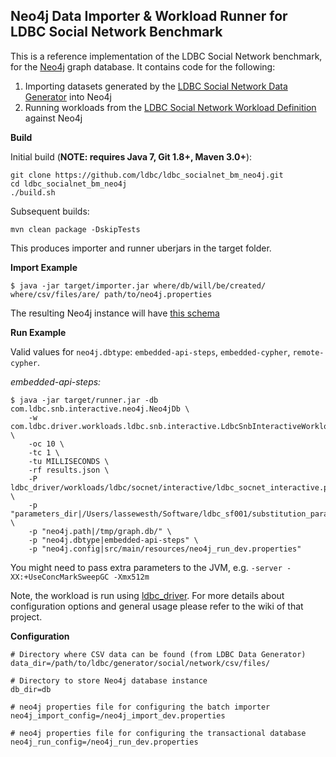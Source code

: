 Neo4j Data Importer & Workload Runner for LDBC Social Network Benchmark
---------------------

This is a reference implementation of the LDBC Social Network benchmark, for the [Neo4j](http://www.neo4j.org/) graph database.
It contains code for the following:

1. Importing datasets generated by the [LDBC Social Network Data Generator](https://github.com/ldbc/ldbc_snb_datagen) into Neo4j
2. Running workloads from the [LDBC Social Network Workload Definition](https://github.com/ldbc/ldbc_snb_docs) against Neo4j

**Build**

Initial build (**NOTE: requires Java 7, Git 1.8+, Maven 3.0+**):

	git clone https://github.com/ldbc/ldbc_socialnet_bm_neo4j.git
	cd ldbc_socialnet_bm_neo4j
	./build.sh

Subsequent builds:

	mvn clean package -DskipTests

This produces importer and runner uberjars in the target folder.

**Import Example**

```
$ java -jar target/importer.jar where/db/will/be/created/ where/csv/files/are/ path/to/neo4j.properties
```
	
The resulting Neo4j instance will have [this schema](https://github.com/ldbc/ldbc_socialnet_bm_neo4j/wiki/Schema)

**Run Example**

Valid values for `neo4j.dbtype`: `embedded-api-steps`, `embedded-cypher`, `remote-cypher`.

*embedded-api-steps:*

```
$ java -jar target/runner.jar -db com.ldbc.snb.interactive.neo4j.Neo4jDb \
    -w com.ldbc.driver.workloads.ldbc.snb.interactive.LdbcSnbInteractiveWorkload \
    -oc 10 \
    -tc 1 \
    -tu MILLISECONDS \
    -rf results.json \
    -P ldbc_driver/workloads/ldbc/socnet/interactive/ldbc_socnet_interactive.properties \
    -p "parameters_dir|/Users/lassewesth/Software/ldbc_sf001/substitution_parameters/" \
    -p "neo4j.path|/tmp/graph.db/" \
    -p "neo4j.dbtype|embedded-api-steps" \
    -p "neo4j.config|src/main/resources/neo4j_run_dev.properties"
```

You might need to pass extra parameters to the JVM, e.g. `-server -XX:+UseConcMarkSweepGC -Xmx512m`

Note, the workload is run using [ldbc_driver](https://github.com/ldbc/ldbc_driver). For more details about configuration options and general usage please refer to the wiki of that project.

**Configuration**

	# Directory where CSV data can be found (from LDBC Data Generator)
	data_dir=/path/to/ldbc/generator/social/network/csv/files/

	# Directory to store Neo4j database instance
	db_dir=db

	# neo4j properties file for configuring the batch importer
	neo4j_import_config=/neo4j_import_dev.properties

	# neo4j properties file for configuring the transactional database
	neo4j_run_config=/neo4j_run_dev.properties
